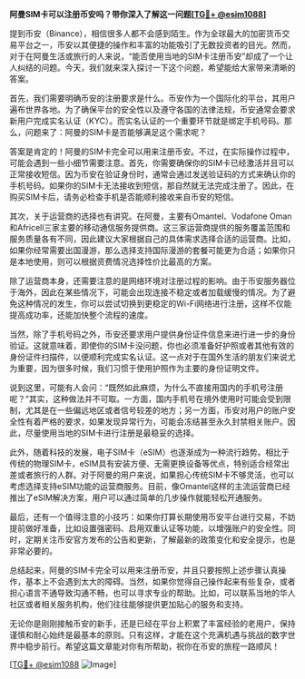 **阿曼SIM卡可以注册币安吗？带你深入了解这一问题[[TG💪+ @esim1088](https://t.me/s/esim1088)]**

提到币安（Binance），相信很多人都不会感到陌生。作为全球最大的加密货币交易平台之一，币安以其便捷的操作和丰富的功能吸引了无数投资者的目光。然而，对于在阿曼生活或旅行的人来说，“能否使用当地的SIM卡注册币安”却成了一个让人纠结的问题。今天，我们就来深入探讨一下这个问题，希望能给大家带来清晰的答案。

首先，我们需要明确币安的注册要求是什么。币安作为一个国际化的平台，其用户遍布世界各地。为了确保平台的安全性以及遵守各国的法律法规，币安通常会要求新用户完成实名认证（KYC）。而实名认证的一个重要环节就是绑定手机号码。那么，问题来了：阿曼的SIM卡是否能够满足这个需求呢？

答案是肯定的！阿曼的SIM卡完全可以用来注册币安。不过，在实际操作过程中，可能会遇到一些小细节需要注意。首先，你需要确保你的SIM卡已经激活并且可以正常接收短信。因为币安在验证身份时，通常会通过发送验证码的方式来确认你的手机号码。如果你的SIM卡无法接收到短信，那自然就无法完成注册了。因此，在购买SIM卡后，请务必检查手机是否能顺利接收来自币安的短信。

其次，关于运营商的选择也有讲究。在阿曼，主要有Omantel、Vodafone Oman和Africell三家主要的移动通信服务提供商。这三家运营商提供的服务覆盖范围和服务质量各有不同，因此建议大家根据自己的具体需求选择合适的运营商。比如，如果你经常需要出国漫游，那么选择支持国际漫游的套餐可能更为合适；如果你只是本地使用，则可以根据资费情况选择性价比最高的方案。

除了运营商本身，还需要注意的是网络环境对注册过程的影响。由于币安服务器位于海外，因此在某些情况下，可能会出现连接不稳定或者加载缓慢的情况。为了避免这种情况的发生，你可以尝试切换到更稳定的Wi-Fi网络进行注册，这样不仅能提高成功率，还能加快整个流程的速度。

当然，除了手机号码之外，币安还要求用户提供身份证件信息来进行进一步的身份验证。这就意味着，即使你的SIM卡没问题，你也必须准备好护照或者其他有效的身份证件扫描件，以便顺利完成实名认证。这一点对于在国外生活的朋友们来说尤为重要，因为很多时候，我们习惯于使用护照作为主要的身份证明文件。

说到这里，可能有人会问：“既然如此麻烦，为什么不直接用国内的手机号注册呢？”其实，这种做法并不可取。一方面，国内手机号在境外使用时可能会受到限制，尤其是在一些偏远地区或者信号较差的地方；另一方面，币安对用户的账户安全性有着严格的要求，如果发现异常行为，可能会冻结甚至永久封禁相关账户。因此，尽量使用当地的SIM卡进行注册是最稳妥的选择。

此外，随着科技的发展，电子SIM卡（eSIM）也逐渐成为一种流行趋势。相比于传统的物理SIM卡，eSIM具有安装方便、无需更换设备等优点，特别适合经常出差或者旅行的人群。对于阿曼的用户来说，如果担心传统SIM卡不够灵活，也可以考虑选择支持eSIM功能的运营商服务。目前，像Omantel这样的主流运营商已经推出了eSIM解决方案，用户可以通过简单的几步操作就能轻松开通服务。

最后，还有一个值得注意的小技巧：如果你打算长期使用币安平台进行交易，不妨提前做好准备，比如设置强密码、启用双重认证等功能，以增强账户的安全性。同时，定期关注币安官方发布的公告和更新，了解最新的政策变化和安全提示，也是非常必要的。

总结起来，阿曼的SIM卡完全可以用来注册币安，并且只要按照上述步骤认真操作，基本上不会遇到太大的障碍。当然，如果你觉得自己操作起来有些复杂，或者担心语言不通导致沟通不畅，也可以寻求专业的帮助。比如，可以联系当地的华人社区或者相关服务机构，他们往往能够提供更加贴心的服务和支持。

无论你是刚刚接触币安的新手，还是已经在平台上积累了丰富经验的老用户，保持谨慎和耐心始终是最基本的原则。只有这样，才能在这个充满机遇与挑战的数字世界中稳步前行。希望这篇文章能对你有所帮助，祝你在币安的旅程一路顺风！

[[TG💪+ @esim1088](https://t.me/s/esim1088) ![Image](https://i.postimg.cc/4NQfJmqS/Snipaste-2025-05-13-00-14-12.png)]
